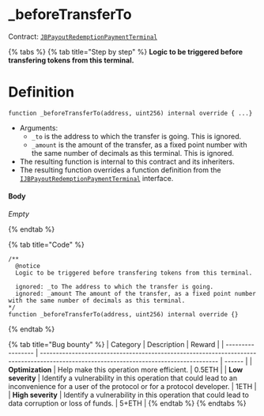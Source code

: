 # _beforeTransferTo

Contract: [`JBPayoutRedemptionPaymentTerminal`](../)​‌

{% tabs %}
{% tab title="Step by step" %}
**Logic to be triggered before transfering tokens from this terminal.**

# Definition

```solidity
function _beforeTransferTo(address, uint256) internal override { ...}
```

* Arguments:
  * `_to` is the address to which the transfer is going. This is ignored.
  * `_amount` is the amount of the transfer, as a fixed point number with the same number of decimals as this terminal. This is ignored.
* The resulting function is internal to this contract and its inheriters.
* The resulting function overrides a function definition from the [`IJBPayoutRedemptionPaymentTerminal`](../../../../interfaces/ijbpayoutredemptionpaymentterminal.md) interface.

#### Body

_Empty_

{% endtab %}

{% tab title="Code" %}
```solidity
/** 
  @notice
  Logic to be triggered before transfering tokens from this terminal.

  ignored: _to The address to which the transfer is going.
  ignored: _amount The amount of the transfer, as a fixed point number with the same number of decimals as this terminal.
*/
function _beforeTransferTo(address, uint256) internal override {}
```
{% endtab %}

{% tab title="Bug bounty" %}
| Category          | Description                                                                                                                            | Reward |
| ----------------- | -------------------------------------------------------------------------------------------------------------------------------------- | ------ |
| **Optimization**  | Help make this operation more efficient.                                                                                               | 0.5ETH |
| **Low severity**  | Identify a vulnerability in this operation that could lead to an inconvenience for a user of the protocol or for a protocol developer. | 1ETH   |
| **High severity** | Identify a vulnerability in this operation that could lead to data corruption or loss of funds.                                        | 5+ETH  |
{% endtab %}
{% endtabs %}
